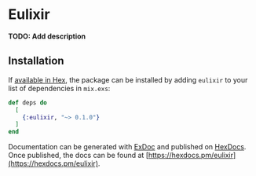 # Eulixir

**TODO: Add description**

## Installation

If [available in Hex](https://hex.pm/docs/publish), the package can be installed
by adding `eulixir` to your list of dependencies in `mix.exs`:

```elixir
def deps do
  [
    {:eulixir, "~> 0.1.0"}
  ]
end
```

Documentation can be generated with [ExDoc](https://github.com/elixir-lang/ex_doc)
and published on [HexDocs](https://hexdocs.pm). Once published, the docs can
be found at [https://hexdocs.pm/eulixir](https://hexdocs.pm/eulixir).

